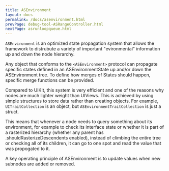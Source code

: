 ```yaml
---
title: ASEnvironment
layout: docs
permalink: /docs/asenvironment.html
prevPage: debug-tool-ASRangeController.html
nextPage: asrunloopqueue.html
---
```


`ASEnvironment` is an optimized state propagation system that allows the framework to distrubute a variety of important "evironmental" information up and down the node hierarchy. 

Any object that conforms to the `<ASEnvironment>` protocol can propagate specific states defined in an ASEnvironmentState up and/or down the ASEnvironment tree. To define how merges of States should happen, specific merge functions can be provided.

Compared to UIKit, this system is very efficient and one of the reasons why nodes are much lighter weight than UIViews. This is achieved by using simple structures to store data rather than creating objects. For example, `UITraitCollection` is an object, but `ASEnvironmentTraitCollection` is just a struct. 

This means that whenever a node needs to query something about its environment, for example to check its interface state or whether it is part of a rasterized hierarchy (whether any parent has .shouldRasterizeDescendents enabled), instead of climbing the entire tree or checking all of its children, it can go to one spot and read the value that was propogated to it. 

A key operating principle of ASEnvironment is to update values when new subnodes are added or removed. 
